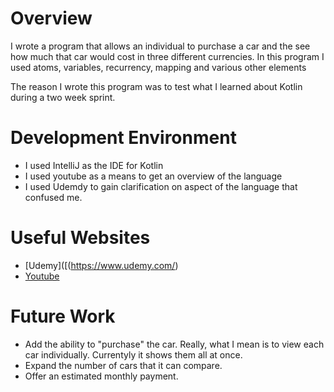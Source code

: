 # Overview

I wrote a program that allows an individual to purchase a car and the see how much that car would cost in three different currencies. 
In this program I used atoms, variables, recurrency, mapping and various other elements


The reason I wrote this program was to test what I learned about Kotlin during a two week sprint.


# Development Environment

- I used IntelliJ as the IDE for Kotlin
- I used youtube as a means to get an overview of the language
- I used Udemdy to gain clarification on aspect of the language that confused me.


# Useful Websites

* [Udemy]([(https://www.udemy.com/)
* [Youtube](https://www.youtube.com/watch?v=IEhwc2q1zG4)

# Future Work


* Add the ability to "purchase" the car. Really, what I mean is to view each car individually. Currentyly it shows them all at once.
* Expand the number of cars that it can compare.
* Offer an estimated monthly payment.
